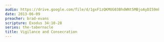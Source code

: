 ```yaml
---
audio: https://drive.google.com/file/d/1gxF1zQKMUG03BhdWNt5MBjoAyDI59mkR/view
date: 2013-06-09
preacher: brad-evans
scripture: Exodus 34:10-28
series: the-tabernacle
title: Vigilance and Consecration
---
```

